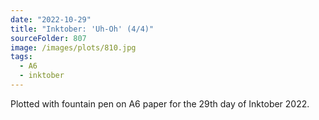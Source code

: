 ```yaml
---
date: "2022-10-29"
title: "Inktober: 'Uh-Oh' (4/4)"
sourceFolder: 807
image: /images/plots/810.jpg
tags:
  - A6
  - inktober
---
```


Plotted with fountain pen on A6 paper for the 29th day of Inktober 2022.
